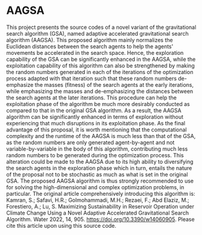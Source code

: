 # AAGSA
This project presents the source codes of a novel variant of the gravitational search algorithm (GSA), named adaptive accelerated gravitational search algorithm (AAGSA). This proposed algorithm mainly normalizes the Euclidean distances between the search agents to help the agents' movements be accelerated in the search space. Hence, the exploration capability of the GSA can be significantly enhanced in the AAGSA, while the exploitation capability of this algorithm can also be strengthened by making the random numbers generated in each of the iterations of the optimization process adapted with that iteration such that these random numbers de-emphasize the masses (fitness) of the search agents at the early iterations, while emphasizing the masses and de-emphasizing the distances between the search agents at the later iterations. This procedure can help the exploitation phase of the algorithm be much more desirably conducted as compared to that in the original GSA algorithm. As a result, the AAGSA algorithm can be significantly enhanced in terms of exploration without experiencing that much disruptions in its exploitation phase. As the final advantage of this proposal, it is worth mentioning that the computational complexity and the runtime of the AAGSA is much less than that of the GSA, as the random numbers are only generated agent-by-agent and not variable-by-variable in the body of this algorithm, contributing much less random numbers to be generated during the optimization process. This alteration could be made to the AAGSA due to its high ability to diversifying the search agents in the exploration phase which in turn, entails the nature of the proposal not to be stochastic as much as what is set in the original GSA. The proposed AAGSA algorithm is thus strongly recommended to use for solving the high-dimensional and complex optimization problems, in particular. The original article comprehensively introducing this algorithm is: Kamran, S.; Safavi, H.R.; Golmohammadi, M.H.; Rezaei, F.; Abd Elaziz, M.; Forestiero, A.; Lu, S. Maximizing Sustainability in Reservoir Operation under Climate Change Using a Novel Adaptive Accelerated Gravitational Search Algorithm. Water 2022, 14, 905. https://doi.org/10.3390/w14060905. Please cite this article upon using this source code.
